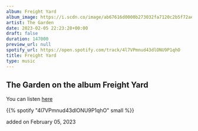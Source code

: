 ```yaml
---
album: Freight Yard
album_image: https://i.scdn.co/image/ab67616d0000b273032fa7120c2b5f72aefd5660
artist: The Garden
date: 2023-02-05 22:23:28+00:00
draft: false
duration: 147000
preview_url: null
spotify_url: https://open.spotify.com/track/4l7VPmnud43dlONU9P1qhO
title: Freight Yard
type: music
---
```



## The Garden on the album Freight Yard

You can listen [here](https://open.spotify.com/track/4l7VPmnud43dlONU9P1qhO)

{{% spotify "4l7VPmnud43dlONU9P1qhO" small %}}

added on February 05, 2023